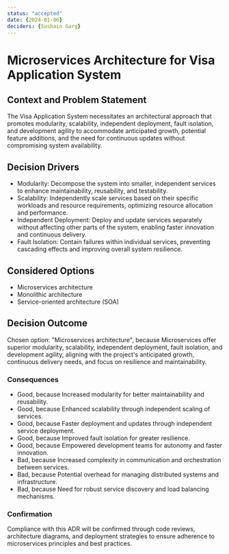 ```yaml
---
status: "accepted"
date: {2024-01-06}
deciders: {Sushain Garg}
---
```

# Microservices Architecture for Visa Application System

## Context and Problem Statement

The Visa Application System necessitates an architectural approach that promotes modularity, scalability, independent deployment, fault isolation, and development agility to accommodate anticipated growth, potential feature additions, and the need for continuous updates without compromising system availability.

## Decision Drivers

* Modularity: Decompose the system into smaller, independent services to enhance maintainability, reusability, and testability.
* Scalability: Independently scale services based on their specific workloads and resource requirements, optimizing resource allocation and performance.
* Independent Deployment: Deploy and update services separately without affecting other parts of the system, enabling faster innovation and continuous delivery.
* Fault Isolation: Contain failures within individual services, preventing cascading effects and improving overall system resilience.

## Considered Options

* Microservices architecture
* Monolithic architecture
* Service-oriented architecture (SOA)

## Decision Outcome

Chosen option: "Microservices architecture", because
Microservices offer superior modularity, scalability, independent deployment, fault isolation, and development agility, aligning with the project's anticipated growth, continuous delivery needs, and focus on resilience and maintainability.

### Consequences

* Good, because Increased modularity for better maintainability and reusability.
* Good, because Enhanced scalability through independent scaling of services.
* Good, because Faster deployment and updates through independent service deployment.
* Good, because Improved fault isolation for greater resilience.
* Good, because Empowered development teams for autonomy and faster innovation.
* Bad, because Increased complexity in communication and orchestration between services.
* Bad, because Potential overhead for managing distributed systems and infrastructure.
* Bad, because Need for robust service discovery and load balancing mechanisms.


### Confirmation

Compliance with this ADR will be confirmed through code reviews, architecture diagrams, and deployment strategies to ensure adherence to microservices principles and best practices.

